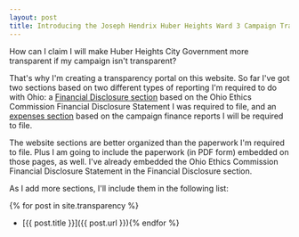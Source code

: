 ```yaml
---
layout: post
title: Introducing the Joseph Hendrix Huber Heights Ward 3 Campaign Transparency Portal
---
```


How can I claim I will make Huber Heights City Government more transparent if my campaign isn't transparent?

That's why I'm creating a transparency portal on this website. So far I've got two sections based on two different types of reporting I'm required to do with Ohio: a [Financial Disclosure section](/financial-disclosure-statement/) based on the Ohio Ethics Commission Financial Disclosure Statement I was required to file, and an [expenses section](/expenses/) based on the campaign finance reports I will be required to file.

The website sections are better organized than the paperwork I'm required to file. Plus I am going to include the paperwork (in PDF form) embedded on those pages, as well. I've already embedded the Ohio Ethics Commission Financial Disclosure Statement in the Financial Disclosure section.

As I add more sections, I'll include them in the following list:

{% for post in site.transparency %}
* [{{ post.title }}]({{ post.url }}){% endfor %}